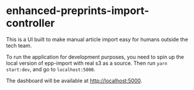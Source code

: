 # enhanced-preprints-import-controller

This is a UI built to make manual article import easy for humans outside the tech team.

To run the application for development purposes, you need to spin up the local version of epp-import with real s3 as a source. Then run `yarn start:dev`, and go to `localhost:5000`.

The dashboard will be available at [http://localhost:5000](http://localhost:5000).
